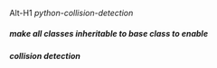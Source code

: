 Alt-H1  _python-collision-detection_

#####  make all classes inheritable to base class to enable
#####  collision detection


